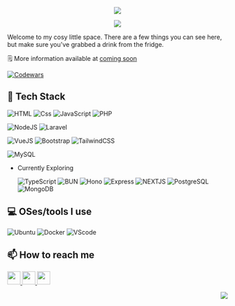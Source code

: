 <p width="100%" align="center">
  <img src="https://capsule-render.vercel.app/api?type=waving&color=gradient&text=Hi%20There!&height=100&section=header"/>
</p>

<p align="center" width="100%">
  <img width=""src="https://i.pinimg.com/originals/46/5e/76/465e76ef9c20b4e3dd4075c69306f74e.gif"/>
</p>

Welcome to my cosy little space. There are a few things you can see here, but make sure you've grabbed a drink from the fridge.

🗒️ More information available at [coming soon]()

[![Codewars](https://www.codewars.com/users/Seinzz/badges/small)](https://www.codewars.com/users/Seinzz)

## 🌱 Tech Stack

![HTML](https://img.shields.io/badge/HTML-323330.svg?style=for-the-badge&logo=HTML5&logoColor=E34F26)
![Css](https://img.shields.io/badge/Css-323330.svg?style=for-the-badge&logo=css3&logoColor=1572B6)
![JavaScript](https://img.shields.io/badge/javascript-323330.svg?style=for-the-badge&logo=javascript&logoColor=F7DF1E)
![PHP](https://img.shields.io/badge/php-323330.svg?style=for-the-badge&logo=php&logoColor=777BB4)

<!-- ![Python](https://img.shields.io/badge/python-323330?style=for-the-badge&logo=python&logoColor=3776AB) -->

![NodeJS](https://img.shields.io/badge/nodeJs-323330?style=for-the-badge&logo=node.js&logoColor=5FA04E)
![Laravel](https://img.shields.io/badge/Laravel-323330.svg?style=for-the-badge&logo=Laravel&logoColor=FF2D20)

![VueJS](https://img.shields.io/badge/Vue-323330?style=for-the-badge&logo=vuedotjs&logoColor=4FC08D)
![Bootstrap](https://img.shields.io/badge/bootstrap-323330.svg?style=for-the-badge&logo=bootstrap&logoColor=7952B3)
![TailwindCSS](https://img.shields.io/badge/tailwindcss-323330.svg?style=for-the-badge&logo=tailwind-css&logoColor=06B6D4)

![MySQL](https://img.shields.io/badge/mysql-323330.svg?style=for-the-badge&logo=mysql&logoColor=4479A1)

- Currently Exploring

  ![TypeScript](https://img.shields.io/badge/typescript-323330.svg?style=for-the-badge&logo=typescript&logoColor=007ACC)
  ![BUN](https://img.shields.io/badge/bun-323330.svg?style=for-the-badge&logo=bun&logoColor=F9EBEA)
  ![Hono](https://img.shields.io/badge/hono-323330.svg?style=for-the-badge&logo=hono&logoColor=E36002)
  ![Express](https://img.shields.io/badge/express-323330.svg?style=for-the-badge&logo=express&logoColor=white)
  ![NEXTJS](https://img.shields.io/badge/next-323330.svg?style=for-the-badge&logo=nextdotjs&logoColor=)
  ![PostgreSQL](https://img.shields.io/badge/postgresql-323330.svg?style=for-the-badge&logo=postgresql&logoColor=4169E1)
  ![MongoDB](https://img.shields.io/badge/mongodb-323330.svg?style=for-the-badge&logo=mongodb&logoColor=47A248)

## 💻 OSes/tools I use

![Ubuntu](https://img.shields.io/badge/Ubuntu-%23323330?style=for-the-badge&logo=ubuntu&logoColor=#E95420)
![Docker](https://img.shields.io/badge/Docker-%23323330?style=for-the-badge&logo=Docker&logoColor=#2496ED)
![VScode](https://img.shields.io/badge/VSCode-%23323330?style=for-the-badge&logo=visual%20studio%20code&logoColor=#007ACC)

## 📫 How to reach me

<div justify-content="center" >
  <a margin-right="20px" target="_blank" href="https://www.instagram.com/hsnzdn_/">
    <img height="30" width="30" src="https://cdn.simpleicons.org/instagram" />
  </a>
  <a margin-right="20px" target="_blank" href="https://x.com/_aantasena">
    <img height="30" width="30" src="https://cdn.simpleicons.org/x" />
  </a>
  <a margin-right="20px" target="_blank" href="https://www.linkedin.com/in/hyzidane/" >
    <img height="30" width="30" src="https://cdn.simpleicons.org/linkedin"/>
  </a>
</div>

<img
  align="right"
  src="https://visitor-badge.laobi.icu/badge?page_id=Seinzzz.Seinzzz"
/>

<!-- ### -->

<!-- <div align="center">
  <img src="https://profile-counter.glitch.me/seinzzz/count.svg?"  />
</div> -->

###

<!--
**Seinzzz/Seinzzz** is a ✨ _special_ ✨ repository because its `README.md` (this file) appears on your GitHub profile.

Here are some ideas to get you started:

- 🔭 I’m currently working on ...
- 🌱 I’m currently learning ...
- 👯 I’m looking to collaborate on ...
- 🤔 I’m looking for help with ...
- 💬 Ask me about ...
- 📫 How to reach me: ...
- 😄 Pronouns: ...
- ⚡ Fun fact: ...
  -->
